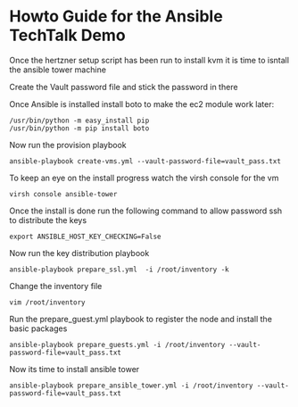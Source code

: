 # Howto Guide for the Ansible TechTalk Demo

Once the hertzner setup script has been run to install kvm it is time to isntall the ansible tower machine

Create the Vault password file and stick the password in there

Once Ansible is installed install boto to make the ec2 module work later:

```
/usr/bin/python -m easy_install pip
/usr/bin/python -m pip install boto

```

Now run the provision playbook

```
ansible-playbook create-vms.yml --vault-password-file=vault_pass.txt
```


To keep an eye on the install progress watch the virsh console for the vm

```
virsh console ansible-tower
```


Once the install is done run the following command to allow password ssh to distribute the keys

```
export ANSIBLE_HOST_KEY_CHECKING=False
```


Now run the key distribution playbook

```
ansible-playbook prepare_ssl.yml  -i /root/inventory -k
```


Change the inventory file

```
vim /root/inventory
```

Run the prepare_guest.yml playbook to register the node and install the basic packages

```
ansible-playbook prepare_guests.yml -i /root/inventory --vault-password-file=vault_pass.txt
```

Now its time to install ansible tower

```
ansible-playbook prepare_ansible_tower.yml -i /root/inventory --vault-password-file=vault_pass.txt
```